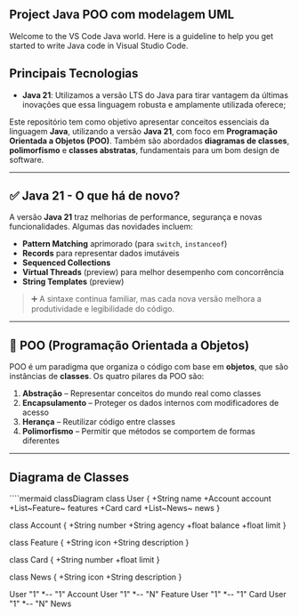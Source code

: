 ## Project Java POO com modelagem UML

Welcome to the VS Code Java world. Here is a guideline to help you get started to write Java code in Visual Studio Code.

## Principais Tecnologias
- **Java 21**: Utilizamos a versão LTS do Java para tirar vantagem da últimas inovações que essa linguagem robusta e amplamente utilizada oferece;

Este repositório tem como objetivo apresentar conceitos essenciais da linguagem **Java**, utilizando a versão **Java 21**, com foco em **Programação Orientada a Objetos (POO)**. Também são abordados **diagramas de classes**, **polimorfismo** e **classes abstratas**, fundamentais para um bom design de software.

---

## ✅ Java 21 - O que há de novo?

A versão **Java 21** traz melhorias de performance, segurança e novas funcionalidades. Algumas das novidades incluem:

- **Pattern Matching** aprimorado (para `switch`, `instanceof`)
- **Records** para representar dados imutáveis
- **Sequenced Collections**
- **Virtual Threads** (preview) para melhor desempenho com concorrência
- **String Templates** (preview)

> ➕ A sintaxe continua familiar, mas cada nova versão melhora a produtividade e legibilidade do código.

---

## 🧱 POO (Programação Orientada a Objetos)

POO é um paradigma que organiza o código com base em **objetos**, que são instâncias de **classes**. Os quatro pilares da POO são:

1. **Abstração** – Representar conceitos do mundo real como classes
2. **Encapsulamento** – Proteger os dados internos com modificadores de acesso
3. **Herança** – Reutilizar código entre classes
4. **Polimorfismo** – Permitir que métodos se comportem de formas diferentes

---



## Diagrama de Classes

´```mermaid
classDiagram
  class User {
    +String name
    +Account account
    +List~Feature~ features
    +Card card
    +List~News~ news
  }

  class Account {
    +String number
    +String agency
    +float balance
    +float limit
  }

  class Feature {
    +String icon
    +String description
  }

  class Card {
    +String number
    +float limit
  }

  class News {
    +String icon
    +String description
  }

  User "1" *-- "1" Account
  User "1" *-- "N"  Feature
  User "1" *-- "1" Card
  User "1" *-- "N"  News

  ```